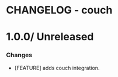# CHANGELOG - couch

1.0.0/ Unreleased
==================

### Changes

* [FEATURE] adds couch integration.

